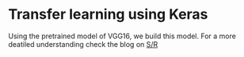 # Transfer learning using Keras
Using the pretrained model of VGG16, we build this model. 
For a more deatiled understanding check the blog on [S/R](https://www.skcript.com/svr/leveraging-on-transfer-learning-for-image-classification-using-keras/)
